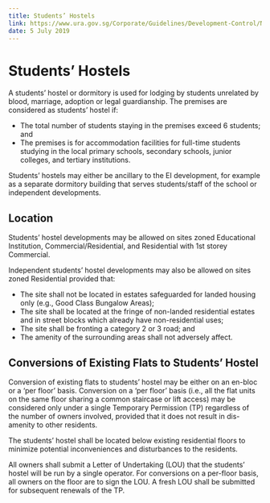 ```yaml
---
title: Students’ Hostels
link: https://www.ura.gov.sg/Corporate/Guidelines/Development-Control/Non-Residential/EI/Students-Hostel
date: 5 July 2019
---
```


# Students’ Hostels

A students’ hostel or dormitory is used for lodging by students unrelated by blood, marriage, adoption or legal guardianship. The premises are considered as students’ hostel if:
- The total number of students staying in the premises exceed 6 students; and
- The premises is for accommodation facilities for full-time students studying in the local primary schools, secondary schools, junior colleges, and tertiary institutions.

Students’ hostels may either be ancillary to the EI development, for example as a separate dormitory building that serves students/staff of the school or independent developments.

## Location

Students’ hostel developments may be allowed on sites zoned Educational Institution, Commercial/Residential, and Residential with 1st storey Commercial.

Independent students’ hostel developments may also be allowed on sites zoned Residential provided that:
- The site shall not be located in estates safeguarded for landed housing only (e.g., Good Class Bungalow Areas);
- The site shall be located at the fringe of non-landed residential estates and in street blocks which already have non-residential uses;
- The site shall be fronting a category 2 or 3 road; and
- The amenity of the surrounding areas shall not adversely affect.

## Conversions of Existing Flats to Students’ Hostel

Conversion of existing flats to students’ hostel may be either on an en-bloc or a ‘per floor’ basis. Conversion on a ‘per floor’ basis (i.e., all the flat units on the same floor sharing a common staircase or lift access) may be considered only under a single Temporary Permission (TP) regardless of the number of owners involved, provided that it does not result in dis-amenity to other residents.

The students’ hostel shall be located below existing residential floors to minimize potential inconveniences and disturbances to the residents.

All owners shall submit a Letter of Undertaking (LOU) that the students’ hostel will be run by a single operator. For conversions on a per-floor basis, all owners on the floor are to sign the LOU. A fresh LOU shall be submitted for subsequent renewals of the TP.


